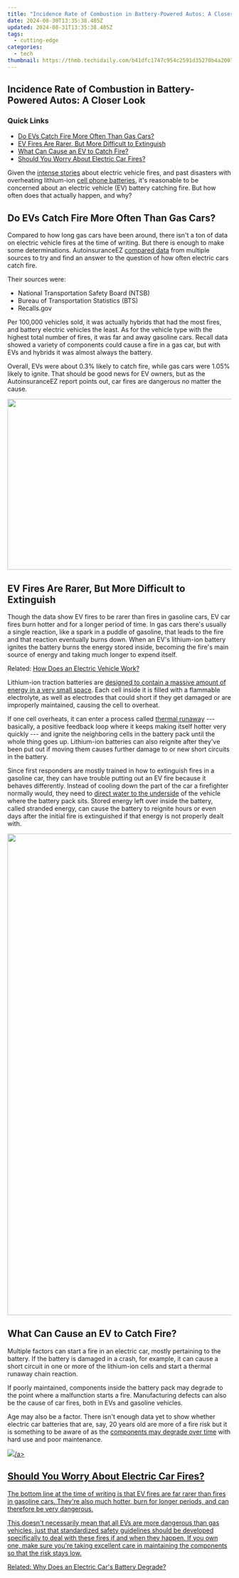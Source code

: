 ```yaml
---
title: "Incidence Rate of Combustion in Battery-Powered Autos: A Closer Look"
date: 2024-08-30T13:35:38.485Z
updated: 2024-08-31T13:35:38.485Z
tags:
  - cutting-edge
categories:
  - tech
thumbnail: https://thmb.techidaily.com/b41dfc1747c954c2591d35270b4a20079e5707f867334ccdc51bba558ecb898b.jpg
---
```


## Incidence Rate of Combustion in Battery-Powered Autos: A Closer Look

### Quick Links

* [Do EVs Catch Fire More Often Than Gas Cars?](https://facebook-video-footage.techidaily.com/updated-in-2024-chuckle-factory-designing-7-video-ideas-for-humorists/)
* [EV Fires Are Rarer, But More Difficult to Extinguish](https://video-capture.techidaily.com/2024-approved-the-art-of-google-meet-modifications-using-masks-and-effects/)
* [What Can Cause an EV to Catch Fire?](https://iphone-transfer.techidaily.com/in-2024-how-to-transfer-messages-from-apple-iphone-xs-max-to-other-iphone-all-ios-versions-drfone-by-drfone-transfer-from-ios/)
* [Should You Worry About Electric Car Fires?](https://fox-glue.techidaily.com/digital-delivery-diary-poker-perspectives/)

 Given the [intense stories](https://www.washingtonpost.com/technology/2021/08/04/tesla-fire/) about electric vehicle fires, and past disasters with overheating lithium-ion [cell phone batteries](https://iphone-unlock.techidaily.com/in-2024-apple-iphone-15-plus-backup-password-never-set-but-still-asking-heres-the-fix-drfone-by-drfone-ios/), it's reasonable to be concerned about an electric vehicle (EV) battery catching fire. But how often does that actually happen, and why?

##  Do EVs Catch Fire More Often Than Gas Cars?

 Compared to how long gas cars have been around, there isn't a ton of data on electric vehicle fires at the time of writing. But there is enough to make some determinations. AutoinsuranceEZ [compared data](https://www.autoinsuranceez.com/gas-vs-electric-car-fires/) from multiple sources to try and find an answer to the question of how often electric cars catch fire.

 Their sources were:

* National Transportation Safety Board (NTSB)
* Bureau of Transportation Statistics (BTS)
* Recalls.gov

 Per 100,000 vehicles sold, it was actually hybrids that had the most fires, and battery electric vehicles the least. As for the vehicle type with the highest total number of fires, it was far and away gasoline cars. Recall data showed a variety of components could cause a fire in a gas car, but with EVs and hybrids it was almost always the battery.

 Overall, EVs were about 0.3% likely to catch fire, while gas cars were 1.05% likely to ignite. That should be good news for EV owners, but as the AutoinsuranceEZ report points out, car fires are dangerous no matter the cause.

<!-- affiliate ads begin -->
<a href="https://ship7com.pxf.io/c/5597632/1509856/17634" target="_top" id="1509856"><img src="//a.impactradius-go.com/display-ad/17634-1509856" border="0" alt="" width="730" height="383"/></a>
<!-- affiliate ads end -->
##  EV Fires Are Rarer, But More Difficult to Extinguish

 Though the data show EV fires to be rarer than fires in gasoline cars, EV car fires burn hotter and for a longer period of time. In gas cars there's usually a single reaction, like a spark in a puddle of gasoline, that leads to the fire and that reaction eventually burns down. When an EV's lithium-ion battery ignites the battery burns the energy stored inside, becoming the fire's main source of energy and taking much longer to expend itself.

Related: [How Does an Electric Vehicle Work?](https://instagram-video-recordings.techidaily.com/new-2024-approved-heres-what-you-dont-know-about-instagram-story-viewer2/) 

 Lithium-ion traction batteries are [designed to contain a massive amount of energy in a very small space](https://instagram-video-recordings.techidaily.com/new-2024-approved-heres-what-you-dont-know-about-instagram-story-viewer2/). Each cell inside it is filled with a flammable electrolyte, as well as electrodes that could short if they get damaged or are improperly maintained, causing the cell to overheat.

 If one cell overheats, it can enter a process called [thermal runaway](https://www.evfiresafe.com/ev-fire-what-is-thermal-runaway) \--- basically, a positive feedback loop where it keeps making itself hotter very quickly --- and ignite the neighboring cells in the battery pack until the whole thing goes up. Lithium-ion batteries can also reignite after they've been put out if moving them causes further damage to or new short circuits in the battery.

 Since first responders are mostly trained in how to extinguish fires in a gasoline car, they can have trouble putting out an EV fire because it behaves differently. Instead of cooling down the part of the car a firefighter normally would, they need to [direct water to the underside](https://www.anrdoezrs.net/links/3607085/type/dlg/sid/UUhtgUeUpU205730/https://www.youtube.com/watch?v=J6eS6JzBn0k&%3Bt=13s) of the vehicle where the battery pack sits. Stored energy left over inside the battery, called stranded energy, can cause the battery to reignite hours or even days after the initial fire is extinguished if that energy is not properly dealt with.

<!-- affiliate ads begin -->
<a href="https://parisrhonecom.sjv.io/c/5597632/1922358/21553" target="_top" id="1922358"><img src="//a.impactradius-go.com/display-ad/21553-1922358" border="0" alt="" width="1080" height="1080"/></a><img height="0" width="0" src="https://imp.pxf.io/i/5597632/1922358/21553" style="position:absolute;visibility:hidden;" border="0" />
<!-- affiliate ads end -->
##  What Can Cause an EV to Catch Fire?

 Multiple factors can start a fire in an electric car, mostly pertaining to the battery. If the battery is damaged in a crash, for example, it can cause a short circuit in one or more of the lithium-ion cells and start a thermal runaway chain reaction.

 If poorly maintained, components inside the battery pack may degrade to the point where a malfunction starts a fire. Manufacturing defects can also be the cause of car fires, both in EVs and gasoline vehicles.

 Age may also be a factor. There isn't enough data yet to show whether electric car batteries that are, say, 20 years old are more of a fire risk but it is something to be aware of as the [components may degrade over time](https://youtube-web.techidaily.com/ed-in-2024-youtubes-earnings-go-up-with-500-subs/) with hard use and poor maintenance.

<!-- affiliate ads begin -->
<a href="https://store.nero.com/order/checkout.php?PRODS=4729507&QTY=1&AFFILIATE=108875&CART=1"><img src="https://www.nero.com/nero-com-wAssets/img/banners/2023/TIU/Nero_TuneItUp_Screen_2.webp" border="0">/a>
<!-- affiliate ads end -->
##  Should You Worry About Electric Car Fires?

 The bottom line at the time of writing is that EV fires are far rarer than fires in gasoline cars. They're also much hotter, burn for longer periods, and can therefore be very dangerous.

 This doesn't necessarily mean that all EVs are more dangerous than gas vehicles, just that standardized safety guidelines should be developed specifically to deal with these fires if and when they happen. If you own one, make sure you're taking excellent care in maintaining the components so that the risk stays low.

Related: [Why Does an Electric Car's Battery Degrade?](https://youtube-web.techidaily.com/ed-in-2024-youtubes-earnings-go-up-with-500-subs/)

<ins class="adsbygoogle"
     style="display:block"
     data-ad-format="autorelaxed"
     data-ad-client="ca-pub-7571918770474297"
     data-ad-slot="1223367746"></ins>



<ins class="adsbygoogle"
     style="display:block"
     data-ad-client="ca-pub-7571918770474297"
     data-ad-slot="8358498916"
     data-ad-format="auto"
     data-full-width-responsive="true"></ins>


